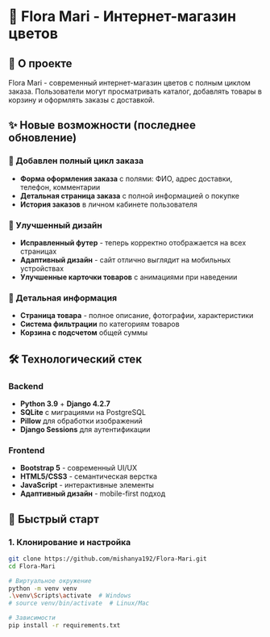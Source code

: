 # 🌸 Flora Mari - Интернет-магазин цветов

## 📖 О проекте

Flora Mari - современный интернет-магазин цветов с полным циклом заказа. Пользователи могут просматривать каталог, добавлять товары в корзину и оформлять заказы с доставкой.

## ✨ Новые возможности (последнее обновление)

### 🎯 Добавлен полный цикл заказа
- **Форма оформления заказа** с полями: ФИО, адрес доставки, телефон, комментарии
- **Детальная страница заказа** с полной информацией о покупке
- **История заказов** в личном кабинете пользователя

### 🎨 Улучшенный дизайн
- **Исправленный футер** - теперь корректно отображается на всех страницах
- **Адаптивный дизайн** - сайт отлично выглядит на мобильных устройствах
- **Улучшенные карточки товаров** с анимациями при наведении

### 📱 Детальная информация
- **Страница товара** - полное описание, фотографии, характеристики
- **Система фильтрации** по категориям товаров
- **Корзина с подсчетом** общей суммы

## 🛠️ Технологический стек

### Backend
- **Python 3.9** + **Django 4.2.7**
- **SQLite** с миграциями на PostgreSQL
- **Pillow** для обработки изображений
- **Django Sessions** для аутентификации

### Frontend  
- **Bootstrap 5** - современный UI/UX
- **HTML5/CSS3** - семантическая верстка
- **JavaScript** - интерактивные элементы
- **Адаптивный дизайн** - mobile-first подход

## 🚀 Быстрый старт

### 1. Клонирование и настройка
```bash
git clone https://github.com/mishanya192/Flora-Mari.git
cd Flora-Mari

# Виртуальное окружение
python -m venv venv
.\venv\Scripts\activate  # Windows
# source venv/bin/activate  # Linux/Mac

# Зависимости
pip install -r requirements.txt
